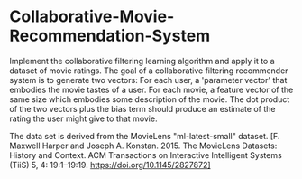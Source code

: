 # Collaborative-Movie-Recommendation-System
Implement the collaborative filtering learning algorithm and apply it to a dataset of movie ratings. The goal of a collaborative filtering recommender system is to generate two vectors: For each user, a 'parameter vector' that embodies the movie tastes of a user. For each movie, a feature vector of the same size which embodies some description of the movie. 
The dot product of the two vectors plus the bias term should produce an estimate of the rating the user might give to that movie.

The data set is derived from the MovieLens "ml-latest-small" dataset.
[F. Maxwell Harper and Joseph A. Konstan. 2015. The MovieLens Datasets: History and Context. ACM Transactions on Interactive Intelligent Systems (TiiS) 5, 4: 19:1–19:19. https://doi.org/10.1145/2827872]

